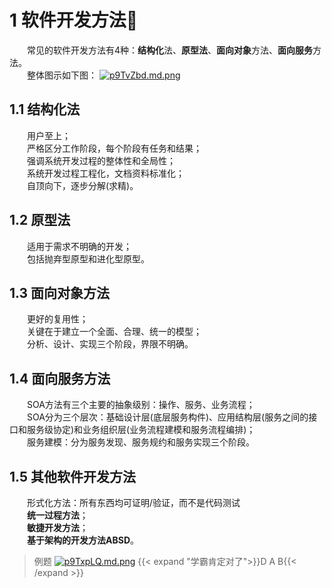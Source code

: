 # 1 软件开发方法🏁
&emsp;&emsp;常见的软件开发方法有4种：**结构化**法、**原型法**、**面向对象**方法、**面向服务**方法。\
&emsp;&emsp;整体图示如下图：
[![p9TvZbd.md.png](https://s1.ax1x.com/2023/05/24/p9TvZbd.md.png)](https://imgse.com/i/p9TvZbd)
## 1.1 结构化法
&emsp;&emsp;用户至上；\
&emsp;&emsp;严格区分工作阶段，每个阶段有任务和结果；\
&emsp;&emsp;强调系统开发过程的整体性和全局性；\
&emsp;&emsp;系统开发过程工程化，文档资料标准化；\
&emsp;&emsp;自顶向下，逐步分解(求精)。
## 1.2 原型法
&emsp;&emsp;适用于需求不明确的开发；\
&emsp;&emsp;包括抛弃型原型和进化型原型。
## 1.3 面向对象方法
&emsp;&emsp;更好的复用性；\
&emsp;&emsp;关键在于建立一个全面、合理、统一的模型；\
&emsp;&emsp;分析、设计、实现三个阶段，界限不明确。
## 1.4 面向服务方法
&emsp;&emsp;SOA方法有三个主要的抽象级别：操作、服务、业务流程；\
&emsp;&emsp;SOA分为三个层次：基础设计层(底层服务构件)、应用结构层(服务之间的接口和服务级协定)和业务组织层(业务流程建模和服务流程编排)；\
&emsp;&emsp;服务建模：分为服务发现、服务规约和服务实现三个阶段。
## 1.5 其他软件开发方法
&emsp;&emsp;形式化方法：所有东西均可证明/验证，而不是代码测试\
&emsp;&emsp;**统一过程方法**；\
&emsp;&emsp;**敏捷开发方法**；\
&emsp;&emsp;**基于架构的开发方法ABSD**。
>例题
[![p9TxpLQ.md.png](https://s1.ax1x.com/2023/05/24/p9TxpLQ.md.png)](https://imgse.com/i/p9TxpLQ)
{{< expand "学霸肯定对了">}}D A B{{< /expand >}}

